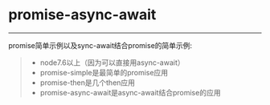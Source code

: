 # promise-async-await
------
promise简单示例以及sync-await结合promise的简单示例:

> * node7.6以上（因为可以直接用async-await）
> * promise-simple是最简单的promise应用
> * promise-then是几个then应用
> * promise-async-await是async-await结合promise的应用